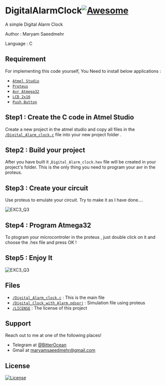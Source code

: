 # DigitalAlarmClock[![Awesome](https://cdn.rawgit.com/sindresorhus/awesome/d7305f38d29fed78fa85652e3a63e154dd8e8829/media/badge.svg)](https://github.com/BitterOcean/IUT/tree/master/Microprocessor/HW3/DigitalAlarmClock)

A simple Digital Alarm Clock

Author : Maryam Saeedmehr

Language : C

## **Requirement**

For implementing this code yourself, You Need to install below applications :

- <a href="https://www.microchip.com/mplab/avr-support/atmel-studio-7">`Atmel Studio`</a> 
- <a href="https://www.labcenter.com/downloads/">`Proteus`</a> 
- <a href="https://www.amazon.com/ATMEGA32-16PU-Microcontroller-System-Programmable-ATMEGA/dp/B071VYGJB9">`Avr Atmega32`</a>
- <a href="https://www.amazon.com/YIFAN-Module-Blacklight-Display-Arduino/dp/B07CNZN39H/ref=sr_1_6?crid=1QVSMR6WBOJ9N&keywords=lcd+2x16&qid=1578183996&sprefix=LCD+2x%2Caps%2C353&sr=8-6">`LCD 2x16`</a>
- <a href="https://www.amazon.com/100pcs-Momentary-Tactile-Button-6x6x5mm/dp/B0814G432F/ref=sr_1_5?crid=1DVKGK9CIDSEK&keywords=micro+push+button+switch+on+off&qid=1578182677&sprefix=push+button+switch+on+off+%2Caps%2C367&sr=8-5">`Push Button`</a>


## Step1 : Create the C code in Atmel Studio

Create a new project in the atmel studio and copy all files in the <a href="https://github.com/BitterOcean/IUT/tree/master/Microprocessor/HW3/DigitalAlarmClock/Digital_Alarm_clock.c">`/Digital_Alarm_clock.c`</a> file into your new project folder .


## Step2 : Build your project

After you have built it ,`Digital_Alarm_clock.hex` file will be created in your project's folder. This is the only thing you need to program your avr in the proteus.


## Step3 : Create your circuit

Use proteus to emulate your circuit. Try to make it as I have done....


![EXC3_Q3](https://user-images.githubusercontent.com/49061503/71773411-e5b6e500-2f71-11ea-8cec-52fad89808ec.png)



## Step4 : Program Atmega32

To ptogram your microcontroler in the proteus , just double click on it and choose the .hex file and press OK !


## Step5 : Enjoy It


![EXC3_Q3](https://user-images.githubusercontent.com/49061503/71773293-2dd50800-2f70-11ea-9543-2eec7f17ba2e.gif)




## **Files**
- <a href="https://github.com/BitterOcean/IUT/tree/master/Microprocessor/HW3/DigitalAlarmClock/Digital_Alarm_clock.c">`/Digital_Alarm_clock.c`</a> : This is the main file
- <a href="https://github.com/BitterOcean/IUT/tree/master/Microprocessor/HW3/DigitalAlarmClock/Digital_Clock_with_Alarm.pdsprj">`/Digital_Clock_with_Alarm.pdsprj`</a> : Simulation file using proteus
- <a href="https://github.com/BitterOcean/IUT/tree/master/Microprocessor/HW3/DigitalAlarmClock/LICENSE">`/LICENSE`</a> : The license of this project



## **Support**

Reach out to me at one of the following places!

- Telegram at <a href="https://t.me/BitterOcean" target="_blank">@BitterOcean</a>
- Gmail at <a href="mailto:maryamsaeedmehr@gmail.com" target="_blank">maryamsaeedmehr@gmail.com</a>

## **License**

[![License](https://img.shields.io/:license-mit-blue.svg?style=flat-square)](http://badges.mit-license.org)
